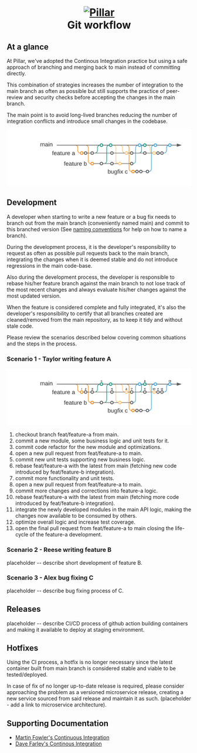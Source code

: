 <h1 align="center">
  <a title="Building financial tools for Canada's entrepreneurs" href="https://pillar.financial">
    <img alt="Pillar" width="200px" src="https://avatars.githubusercontent.com/u/86977965?s=200&v=4" />
    <br/>
  </a>
  Git workflow
</h1>

## At a glance

At Pillar, we've adopted the Continous Integration practice but using a safe approach of branching and merging back to main instead of committing directly.

This combination of strategies increases the number of integration to the main branch as often as possible but still supports the practice of peer-review and security checks
before accepting the changes in the main branch.

The main point is to avoid long-lived branches reducing the number of integration conflicts and introduce small changes in the codebase.

<img src="./assets/ci.png" />

## Development

A developer when starting to write a new feature or a bug fix needs to branch out from the main branch (conveniently named main) and commit to
this branched version (See [naming conventions](https://github.com/getPillar/developer-values/blob/master/code/NAMING_STANDARDS.md#rules) for help on how to name a branch).

During the development process, it is the developer's responsibility to request as often as possible pull requests back to the main branch, integrating the changes when it is
deemed stable and do not introduce regressions in the main code-base.

Also during the development process, the developer is responsible to rebase his/her feature branch against the main branch to not lose track of the most recent changes and always
evaluate his/her changes against the most updated version.

When the feature is considered complete and fully integrated, it's also the developer's responsibility to certify that all branches created are cleaned/removed from the
main repository, as to keep it tidy and without stale code.

Please review the scenarios described below covering common situations and the steps in the process.

### Scenario 1 - Taylor writing feature A

<img src="./assets/feature-a-steps.png" />

1. checkout branch feat/feature-a from main.
2. commit a new module, some business logic and unit tests for it.
3. commit code refactor for the new module and optimizations.
4. open a new pull request from feat/feature-a to main.
5. commit new unit tests supporting new business logic.
6. rebase feat/feature-a with the latest from main (fetching new code introduced by feat/feature-b integration).
7. commit more functionality and unit tests.
8. open a new pull request from feat/feature-a to main.
9. commit more changes and corrections into feature-a logic.
10. rebase feat/feature-a with the latest from main (fetching more code introduced by feat/feature-b integration).
11. integrate the newly developed modules in the main API logic, making the changes now available to be consumed by others.
12. optimize overall logic and increase test coverage.
13. open the final pull request from feat/feature-a to main closing the life-cycle of the feature-a development.

### Scenario 2 - Reese writing feature B

placeholder -- describe short development of feature B.

### Scenario 3 - Alex bug fixing C

placeholder -- describe bug fixing process of C.

## Releases

placeholder -- describe CI/CD process of github action building containers and making it available to deploy at staging environment.

## Hotfixes

Using the CI process, a hotfix is no longer necessary since the latest container built from main branch is considered stable and
viable to be tested/deployed.

In case of fix of no longer up-to-date release is required, please consider approaching the problem as a versioned microservice release,
creating a new service sourced from said release and maintain it as such. (placeholder - add a link to microservice architecture).

## Supporting Documentation

- [Martin Fowler's Continuous Integration](https://martinfowler.com/articles/continuousIntegration.html)
- [Dave Farley's Continous Integration](https://www.youtube.com/watch?v=jAtI5T4O1j0)
